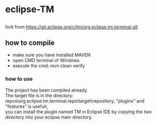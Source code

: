 # eclipse-TM


##  
fork from https://git.eclipse.org/c/tm/org.eclipse.tm.terminal.git  

##  how to compile  
*  make sure you have installed MAVEN  
*  open CMD terminal of Windows  
*  execute the cmd: mvn clean verify  


###  how to use  

The project has been compiled already.  
The target file is in the directory:   
repos\org.eclipse.tm.terminal.repo\target\repository, "plugins" and "features" is usefull,  
you can install the plugin named TM in Eclipse IDE by copying the two directory into your eclipse main directory.  
 
